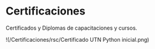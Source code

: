 # Certificaciones
Certificados y Diplomas de capacitaciones y cursos.

!(/Certificaciones/rsc/Certificado UTN Python inicial.png)
